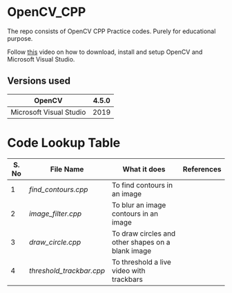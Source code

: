 # OpenCV_CPP
The repo consists of OpenCV CPP Practice codes. Purely for educational purpose.

Follow [this](https://www.youtube.com/watch?v=M-VHaLHC4XI) video on how to download, install and setup OpenCV and Microsoft Visual Studio.

## Versions used

| OpenCV | 4.5.0 |
| :---: | :---: |
| Microsoft Visual Studio | 2019 |

# Code Lookup Table
| S. No | File Name | What it does | References |
| ------------- | ------------- | ------------- | ------------- |
| 1 | *find_contours.cpp* | To find contours in an image  ||
| 2 | *image_filter.cpp* | To blur an image contours in an image  ||
| 3 | *draw_circle.cpp* | To draw circles and other shapes on a blank image  ||
| 4 | *threshold_trackbar.cpp* | To threshold a live video with trackbars ||

